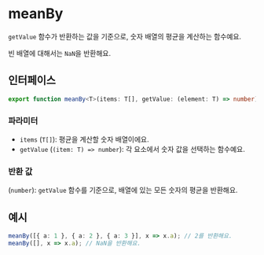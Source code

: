 # meanBy

`getValue` 함수가 반환하는 값을 기준으로, 숫자 배열의 평균을 계산하는 함수예요.

빈 배열에 대해서는 `NaN`을 반환해요.

## 인터페이스

```typescript
export function meanBy<T>(items: T[], getValue: (element: T) => number): number;
```

### 파라미터

- `items` (`T[]`): 평균을 계산할 숫자 배열이에요.
- `getValue` (`(item: T) => number`): 각 요소에서 숫자 값을 선택하는 함수예요.

### 반환 값

(`number`): `getValue` 함수를 기준으로, 배열에 있는 모든 숫자의 평균을 반환해요.

## 예시

```typescript
meanBy([{ a: 1 }, { a: 2 }, { a: 3 }], x => x.a); // 2를 반환해요.
meanBy([], x => x.a); // NaN을 반환해요.
```
